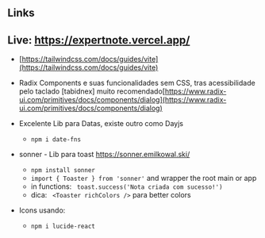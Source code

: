 ## Links

## Live: https://expertnote.vercel.app/

- [https://tailwindcss.com/docs/guides/vite](https://tailwindcss.com/docs/guides/vite)
- Radix Components e suas funcionalidades sem CSS, tras acessibilidade pelo taclado [tabidnex] muito recomendado[https://www.radix-ui.com/primitives/docs/components/dialog](https://www.radix-ui.com/primitives/docs/components/dialog)

- Excelente Lib para Datas, existe outro como Dayjs

  - `npm i date-fns`

- sonner - Lib para toast https://sonner.emilkowal.ski/

  - `npm install sonner`
  - `import { Toaster } from 'sonner'` and wrapper the root main or app
  - in functions: ` toast.success('Nota criada com sucesso!')`
  - dica: ` <Toaster richColors />` para better colors

- Icons usando:
  - `npm i lucide-react`
